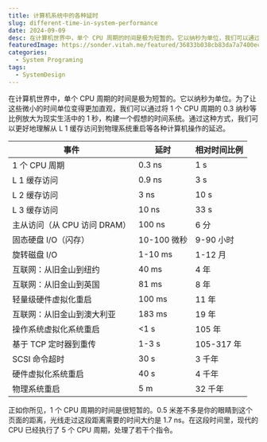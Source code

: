 ```yaml
---
title: 计算机系统中的各种延时
slug: different-time-in-system-performance
date: 2024-09-09
desc: 在计算机世界中，单个 CPU 周期的时间是极为短暂的。它以纳秒为单位，我们可以通过将 1 个 CPU 周期的 0.3 纳秒等比例放大至 1 秒，构建一个假想的时间系统，以便更好地理解从 L1 缓存访问到物理系统重启等各种计算机操作的延迟。
featuredImage: https://sonder.vitah.me/featured/36833b038cb83da7a7400ec8f5371515.webp
categories:
  - System Programing
tags:
  - SystemDesign
---
```


在计算机世界中，单个 CPU 周期的时间是极为短暂的。它以纳秒为单位。为了让这些微小的时间单位变得更加直观，我们可以通过将 1 个 CPU 周期的 0.3 纳秒等比例放大为现实生活中的 1 秒，构建一个假想的时间系统。通过这种方式，我们可以更好地理解从 L 1 缓存访问到物理系统重启等各种计算机操作的延迟。

| 事件 | 延时 | 相对时间比例 |
| --- | --- | --- |
| 1 个 CPU 周期 | 0.3 ns | 1 s |
| L 1 缓存访问 | 0.9 ns | 3 s |
| L 2 缓存访问 | 3 ns | 10 s |
| L 3 缓存访问 | 10 ns | 33 s |
| 主从访问（从 CPU 访问 DRAM） | 100 ns | 6 分 |
| 固态硬盘 I/O（闪存） | 10-100 微秒 | 9-90 小时 |
| 旋转磁盘 I/O | 1-10 ms | 1-12 月 |
| 互联网：从旧金山到纽约 | 40 ms | 4 年 |
| 互联网：从旧金山到英国 | 81 ms | 8 年 |
| 轻量级硬件虚拟化重启 | 100 ms | 11 年 |
| 互联网：从旧金山到澳大利亚 | 183 ms | 19 年 |
| 操作系统虚拟化系统重启 | <1 s | 105 年 |
| 基于 TCP 定时器到重传 | 1-3 s | 105-317 年 |
| SCSI 命令超时 | 30 s | 3 千年 |
| 硬件虚拟化系统重启 | 40 s | 4 千年 |
| 物理系统重启 | 5 m | 32 千年 |

正如你所见，1 个 CPU 周期的时间是很短暂的。0.5 米差不多是你的眼睛到这个页面的距离，光线走过这段距离需要的时间大约是 1.7 ns。在这段时间里，现代的 CPU 已经执行了 5 个 CPU 周期，处理了若干个指令。